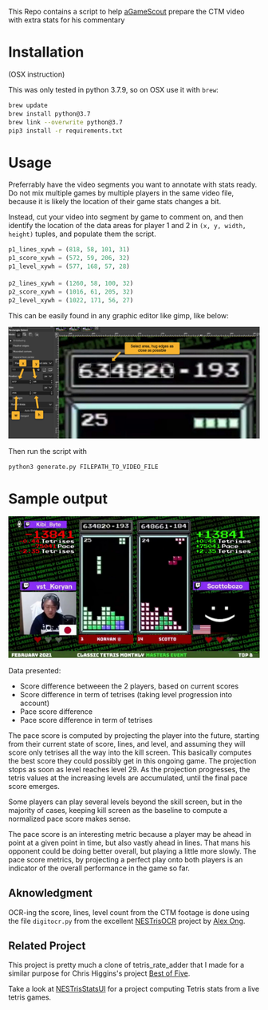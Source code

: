 This Repo contains a script to help [aGameScout](https://www.twitch.tv/agamescout) prepare the CTM video with extra stats for his commentary

# Installation

(OSX instruction)

This was only tested in python 3.7.9, so on OSX use it with `brew`:

```bash
brew update
brew install python@3.7
brew link --overwrite python@3.7
pip3 install -r requirements.txt
```

# Usage

Preferrably have the video segments you want to annotate with stats ready. Do not mix multiple games by multiple players in the same video file, because it is likely the location of their game stats changes a bit.

Instead, cut your video into segment by game to comment on, and then identify the location of the data areas for player 1 and 2 in `(x, y, width, height)` tuples, and populate them the script.

```python
p1_lines_xywh = (818, 58, 101, 31)
p1_score_xywh = (572, 59, 206, 32)
p1_level_xywh = (577, 168, 57, 28)

p2_lines_xywh = (1260, 58, 100, 32)
p2_score_xywh = (1016, 61, 205, 32)
p2_level_xywh = (1022, 171, 56, 27)
```

This can be easily found in any graphic editor like gimp, like below:

![Find capture area](./finding_capture_area.jpg)


Then run the script with
```
python3 generate.py FILEPATH_TO_VIDEO_FILE
```

# Sample output

![Sample frame](./sample_frame.jpg)

Data presented:
* Score difference betweeen the 2 players, based on current scores
* Score difference in term of tetrises (taking level progression into account)
* Pace score difference
* Pace score difference in term of tetrises

The pace score is computed by projecting the player into the future, starting from their current state of score, lines, and level, and assuming they will score only tetrises all the way into the kill screen. This basically computes the best score they could possibly get in this ongoing game. The projection stops as soon as level reaches level 29. As the projection progresses, the tetris values at the increasing levels are accumulated, until the final pace score emerges.

Some players can play several levels beyond the skill screen, but in the majority of cases, keeping kill screen as the baseline to compute a normalized pace score makes sense.

The pace score is an interesting metric because a player may be ahead in point at a given point in time, but also vastly ahead in lines. That mans his opponent could be doing better overall, but playing a little more slowly. The pace score metrics, by projecting a perfect play onto both players is an indicator of the overall performance in the game so far.


## Aknowledgment

OCR-ing the score, lines, level count from the CTM footage is done using the file `digitocr.py` from the excellent [NESTrisOCR](https://github.com/alex-ong/NESTrisOCR) project by [Alex Ong](https://github.com/alex-ong).


## Related Project

This project is pretty much a clone of tetris_rate_adder that I made for a similar purpose for Chris Higgins's project [Best of Five](https://www.kickstarter.com/projects/chrishiggins/best-of-five-the-classic-tetris-champions).

Take a look at [NESTrisStatsUI](https://github.com/timotheeg/NESTrisStatsUI) for a project computing Tetris stats from a live tetris games.